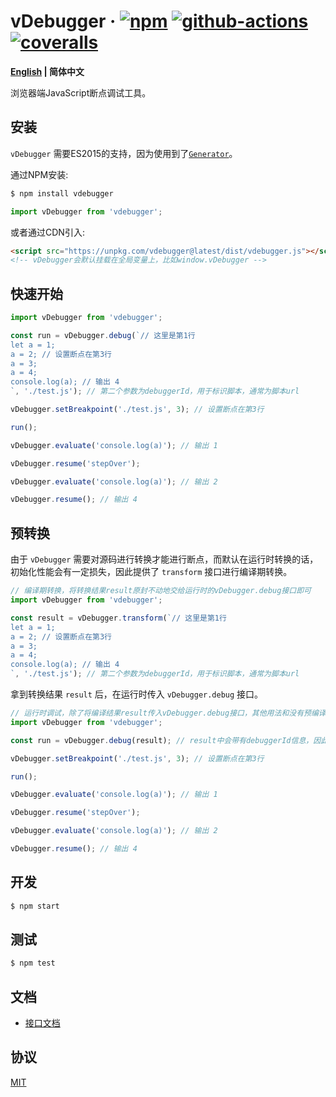 # vDebugger &middot; [![npm](https://img.shields.io/npm/v/vdebugger.svg?style=flat-square)](https://www.npmjs.com/package/vdebugger) [![github-actions](https://img.shields.io/github/workflow/status/wechatjs/vdebugger/Coverage.svg?style=flat-square)](https://github.com/wechatjs/vdebugger/actions/workflows/coverage.yml) [![coveralls](https://img.shields.io/coveralls/github/wechatjs/vdebugger.svg?style=flat-square)](https://coveralls.io/github/wechatjs/vdebugger)

**[English](./README.md) | 简体中文**

浏览器端JavaScript断点调试工具。

## 安装

`vDebugger` 需要ES2015的支持，因为使用到了[`Generator`](https://developer.mozilla.org/en-US/docs/Web/JavaScript/Reference/Global_Objects/Generator)。

通过NPM安装:

```bash
$ npm install vdebugger
```

```js
import vDebugger from 'vdebugger';
```

或者通过CDN引入:

```html
<script src="https://unpkg.com/vdebugger@latest/dist/vdebugger.js"></script>
<!-- vDebugger会默认挂载在全局变量上，比如window.vDebugger -->
```

## 快速开始

```js
import vDebugger from 'vdebugger';

const run = vDebugger.debug(`// 这里是第1行
let a = 1;
a = 2; // 设置断点在第3行
a = 3;
a = 4;
console.log(a); // 输出 4
`, './test.js'); // 第二个参数为debuggerId，用于标识脚本，通常为脚本url

vDebugger.setBreakpoint('./test.js', 3); // 设置断点在第3行

run();

vDebugger.evaluate('console.log(a)'); // 输出 1

vDebugger.resume('stepOver');

vDebugger.evaluate('console.log(a)'); // 输出 2

vDebugger.resume(); // 输出 4
```

## 预转换

由于 `vDebugger` 需要对源码进行转换才能进行断点，而默认在运行时转换的话，初始化性能会有一定损失，因此提供了 `transform` 接口进行编译期转换。

```js
// 编译期转换，将转换结果result原封不动地交给运行时的vDebugger.debug接口即可
import vDebugger from 'vdebugger';

const result = vDebugger.transform(`// 这里是第1行
let a = 1;
a = 2; // 设置断点在第3行
a = 3;
a = 4;
console.log(a); // 输出 4
`, './test.js'); // 第二个参数为debuggerId，用于标识脚本，通常为脚本url
```

拿到转换结果 `result` 后，在运行时传入 `vDebugger.debug` 接口。


```js
// 运行时调试，除了将编译结果result传入vDebugger.debug接口，其他用法和没有预编译时保持一致
import vDebugger from 'vdebugger';

const run = vDebugger.debug(result); // result中会带有debuggerId信息，因此第2个参数可选

vDebugger.setBreakpoint('./test.js', 3); // 设置断点在第3行

run();

vDebugger.evaluate('console.log(a)'); // 输出 1

vDebugger.resume('stepOver');

vDebugger.evaluate('console.log(a)'); // 输出 2

vDebugger.resume(); // 输出 4
```

## 开发

```bash
$ npm start
```

## 测试

```bash
$ npm test
```

## 文档

- [接口文档](./docs/API_CN.md)

## 协议

[MIT](./LICENSE)

